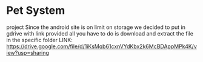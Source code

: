 # Pet System
 project
 Since the android site is on limit on storage we decided to put in gdrive with link provided all you have to do is download and extract the file in the specific folder 
 LINK: https://drive.google.com/file/d/1iKsMqb61cxnVYdKbx2k6McBDAppMPk4K/view?usp=sharing
